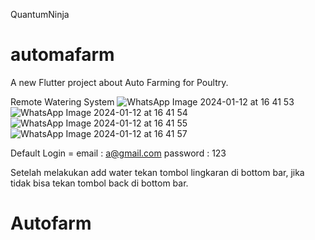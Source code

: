 QuantumNinja


# automafarm

A new Flutter project about Auto Farming for Poultry.

Remote Watering System
![WhatsApp Image 2024-01-12 at 16 41 53](https://github.com/fahriamura/Automafarm/assets/138225041/52be9eb7-f346-4a25-8547-282d76203f37)
![WhatsApp Image 2024-01-12 at 16 41 54](https://github.com/fahriamura/Automafarm/assets/138225041/99824fad-b26d-4b3e-a7b9-5dc0801534da)
![WhatsApp Image 2024-01-12 at 16 41 55](https://github.com/fahriamura/Automafarm/assets/138225041/77816a92-bd82-4075-b771-d1ca579be442)
![WhatsApp Image 2024-01-12 at 16 41 57](https://github.com/fahriamura/Automafarm/assets/138225041/cfe6965f-c63d-4073-bbd2-d2fb3d1735d8)


Default Login = 
email : a@gmail.com
password : 123

Setelah melakukan add water tekan tombol lingkaran di bottom bar, jika tidak bisa tekan tombol back di bottom bar.
# Autofarm
